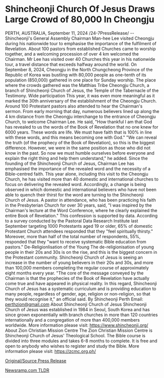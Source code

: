 # Shincheonji Church Of Jesus Draws Large Crowd of 80,000 In Cheongju

PERTH, AUSTRALIA, September 11, 2024 /24-7PressRelease/ -- Shincheonji's General Assembly Chairman Man-hee Lee visited Cheongju during his nationwide tour to emphasise the importance of the fulfilment of Revelation.  About 100 pastors from established Churches came to worship together, and a welcoming procession of over 4 km welcomed the Chairman.  Mr Lee has visited over 40 Churches this year in his nationwide tour, a travel distance that exceeds halfway around the world.  On September 8, 2024, Cheongju in the North Chungcheong Province of the Republic of Korea was bustling with 80,000 people as one-tenth of its population (850,000) gathered in one place for Sunday worship. The place where the crowds gathered was the Matthias Tribe Cheongju Church, a branch of Shincheonji Church of Jesus, the Temple of the Tabernacle of the Testimony.  Wide participation  This year, it was even more meaningful as it marked the 30th anniversary of the establishment of the Cheongju Church. Around 100 Protestant pastors also attended to hear the Chairman's sermon.  From early morning that day, numerous believers lined up along the 4 km distance from the Cheongju interchange to the entrance of Cheongju Church, to welcome Chairman Lee.  He said, "How thankful I am that God has revealed to us the words of the Book of Revelation that no one knew for 6000 years. These words are life. We must have faith that is 100% in line with these words, and this means becoming one with God."  "We can reveal the truth (of the prophecy of the Book of Revelation), so this is the biggest difference. However, we were in the same position as those who did not know in the past. So now we must humble ourselves before everyone and explain the right thing and help them understand," he added.  Since the founding of the Shincheonji Church of Jesus, Chairman Lee has emphasised the importance of the revealed word and the necessity of a Bible-centred faith. This year alone, including this visit to the Cheongju Church, he has visited more than 40 domestic and international churches to focus on delivering the revealed word.  Accordingly, a change is being observed in which domestic and international believers who have not been able to quench their thirst for the word are turning to the Shincheonji Church of Jesus.  A pastor in attendance, who has been practicing his faith in the Presbyterian Church for over 30 years, said, "I was inspired by the Chairman's lecture at the Word Conference, where he clearly explained the entire Book of Revelation."  This confession is supported by data. According to a survey conducted by the Pastoral Data Research Institute last September targeting 1000 Protestants aged 19 or older, 65% of domestic Protestant Church attendees responded that they "feel spiritually thirsty."  Moreover, more than half of the total number of respondents, 55%, responded that they "want to receive systematic Bible education from pastors."  De-Religionlisation of the Young  The de-religionisation of young people in their 20s and 30s is on the rise, and this is the biggest concern in the Protestant community.  Shincheonji Church of Jesus is seeing an increase in the number of young believers in their 20s and 30s, and more than 100,000 members completing the regular course of approximately eight months every year.  "The core of the message conveyed by the Chairman is that the prophecies of the Book of Revelation have actually come true and have appeared in physical reality. In this regard, Shincheonji Church of Jesus has a systematic curriculum and is providing education to many people, regardless of gender, age, religion or non-religion, so that they would recognise it," an official said.  By Shincheonji Perth Email: perthzion@gmail.com  About Shincheonji Church of Jesus  Shincheonji Church of Jesus was established in 1984 in Seoul, South Korea and has since grown exponentially with branch churches in more than 120 countries internationally and a congregation of more than 400,000 members worldwide.  More information please visit: https://www.shincheonji.org/  About Zion Christian Mission Centre  The Zion Christian Mission Centre is Shincheonji Church of Jesus' Theological School. The Bible course is divided into three modules and takes 6-8 months to complete. It is free and open to anybody who wishes to register and study the Bible.  More information please visit: https://zcmc.org.ph/ 

[Original/Source Press Release](https://www.24-7pressrelease.com/press-release/514201/shincheonji-church-of-jesus-draws-large-crowd-of-80000-in-cheongju) 

[Newsramp.com TLDR](https://newsramp.com/None) 